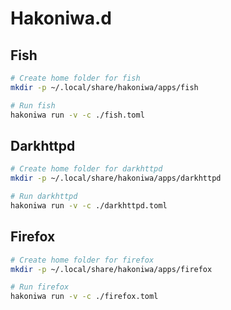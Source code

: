 # Hakoniwa.d

## Fish

```sh
# Create home folder for fish
mkdir -p ~/.local/share/hakoniwa/apps/fish

# Run fish
hakoniwa run -v -c ./fish.toml
```

## Darkhttpd

```sh
# Create home folder for darkhttpd
mkdir -p ~/.local/share/hakoniwa/apps/darkhttpd

# Run darkhttpd
hakoniwa run -v -c ./darkhttpd.toml
```

## Firefox

```sh
# Create home folder for firefox
mkdir -p ~/.local/share/hakoniwa/apps/firefox

# Run firefox
hakoniwa run -v -c ./firefox.toml
```
